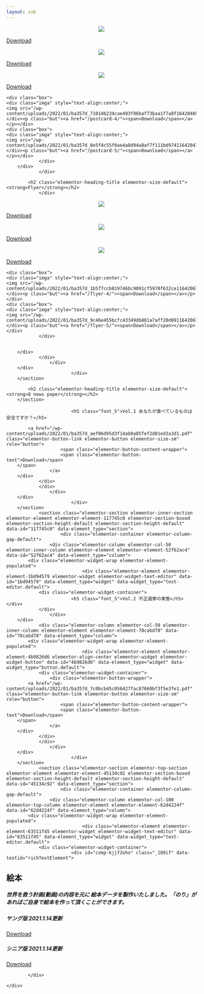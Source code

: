 ```yaml
---
layout: sub
---
```

<div class="postcard">
    <div class="box">
    <div class="imga" style="text-align:center;">
    <img src="https://www.qajf.epizy.com//wp-content/uploads/2022/01/ba357d_9422f5e45e4b450e85ab237cf5b30afb1642044720-2-e1642045133363.jpg"></div><p class="but"><a href="https://www.qajf.epizy.com/?page_id=1539"><span>Download</span></a></p></div>
    <div class="box">
    <div class="imga" style="text-align:center;">
    <img src="/wp-content/uploads/2022/01/ba357d_2a551d9fb91c4dcab32c36454d819c891642045912.jpg"></div><p class="but"><a href="https://www.qajf.epizy.com/?page_id=1540"><span>Download</span></a></p></div>
    <div class="box">
    <div class="imga" style="text-align:center;">
    <img src="/wp-content/uploads/2022/01/ba357d_f50fb96e7818487c91342a7d11d64fa61642046117.jpg"></div><p class="but"><a href="https://www.qajf.epizy.com/?page_id=1541"><span>Download</span></a></p></div>
				
				
    <div class="box">
    <div class="imga" style="text-align:center;">
    <img src="/wp-content/uploads/2022/01/ba357d_71014b234cae493f86baf73baa1f7a8f1642046962.jpg"></div><p class="but"><a href="/postcard-4/"><span>Download</span></a></p></div>
    <div class="box">
    <div class="imga" style="text-align:center;">
    <img src="/wp-content/uploads/2022/01/ba357d_8e5f4c55f0ae4a8d94a8af7f111bd97411642047065.jpg"></div><p class="but"><a href="/postcard-5/"><span>Download</span></a></p></div>
    			</div>
		</div>
				</div>
				
			<h2 class="elementor-heading-title elementor-size-default"><strong>Flyer</strong></h2>		
				</div>
				
			
<div class="postcard">
    <div class="box">
    <div class="imga" style="text-align:center;">
    <img src="/wp-content/uploads/2022/01/ba357d_686b258266fe449c8db8c5f3d0e4f3e911642066808.jpg"></div><p class="but"><a href="/flyer-1/"><span>Download</span></a></p></div>
    <div class="box">
    <div class="imga" style="text-align:center;">
    <img src="/wp-content/uploads/2022/01/1_1642067228_ba357d_c68e8d27f93e4682b802b065d6924a4711642067297.jpg"></div><p class="but"><a href="/flyer-2/"><span>Download</span></a></p></div>
    <div class="box">
    <div class="imga" style="text-align:center;">
    <img src="/wp-content/uploads/2022/01/ba357d_70bf446399ee47bbad09b0cb47a6b31511642067354.jpg"></div><p class="but"><a href="/flyer-3/"><span>Download</span></a></p></div>
				
				
    <div class="box">
    <div class="imga" style="text-align:center;">
    <img src="/wp-content/uploads/2022/01/ba357d_1b5f7ccb819746bc9091cf5970f632ce11642067382.jpg"></div><p class="but"><a href="/flyer-4/"><span>Download</span></a></p></div>
    <div class="box">
    <div class="imga" style="text-align:center;">
    <img src="/wp-content/uploads/2022/01/ba357d_9c46e455bcfc43349db881a7aff20d0911642067408.jpg"></div><p class="but"><a href="/flyer-5/"><span>Download</span></a></p></div>
    			</div>
    			
    			
		</div>
				</div>
					</div>
		</div>
							</div>
		</section>
				
			<h2 class="elementor-heading-title elementor-size-default"><strong>Q news paper</strong></h2>		
		</section>
				
							<h5 class="font_5">Vol.1 あなたが食べているものは安全ですか？</h5>						
				
			<a href="/wp-content/uploads/2022/01/ba357d_aef06d95d3f14ab0a85fef2d01ed3a3d1.pdf" class="elementor-button-link elementor-button elementor-size-sm" role="button">
						<span class="elementor-button-content-wrapper">
						<span class="elementor-button-text">Download</span>
		</span>
					</a>
		</div>
				</div>
				</div>
					</div>
		</div>
							</div>
		</section>
				<section class="elementor-section elementor-inner-section elementor-element elementor-element-117745c0 elementor-section-boxed elementor-section-height-default elementor-section-height-default" data-id="117745c0" data-element_type="section">
						<div class="elementor-container elementor-column-gap-default">
					<div class="elementor-column elementor-col-50 elementor-inner-column elementor-element elementor-element-52f62ac4" data-id="52f62ac4" data-element_type="column">
			<div class="elementor-widget-wrap elementor-element-populated">
								<div class="elementor-element elementor-element-1bd94579 elementor-widget elementor-widget-text-editor" data-id="1bd94579" data-element_type="widget" data-widget_type="text-editor.default">
				<div class="elementor-widget-container">
							<h5 class="font_5">Vol.2 不正選挙の実態</h5>						</div>
				</div>
					</div>
		</div>
				<div class="elementor-column elementor-col-50 elementor-inner-column elementor-element elementor-element-78cabd78" data-id="78cabd78" data-element_type="column">
			<div class="elementor-widget-wrap elementor-element-populated">
								<div class="elementor-element elementor-element-4b9826d6 elementor-align-center elementor-widget elementor-widget-button" data-id="4b9826d6" data-element_type="widget" data-widget_type="button.default">
				<div class="elementor-widget-container">
					<div class="elementor-button-wrapper">
			<a href="/wp-content/uploads/2022/01/ba357d_7c0bcb45c056427fac87660bf3f5e3fe1.pdf" class="elementor-button-link elementor-button elementor-size-sm" role="button">
						<span class="elementor-button-content-wrapper">
						<span class="elementor-button-text">Download</span>
		</span>
					</a>
		</div>
				</div>
				</div>
					</div>
		</div>
							</div>
		</section>
				<section class="elementor-section elementor-top-section elementor-element elementor-element-45134c92 elementor-section-boxed elementor-section-height-default elementor-section-height-default" data-id="45134c92" data-element_type="section">
						<div class="elementor-container elementor-column-gap-default">
					<div class="elementor-column elementor-col-100 elementor-top-column elementor-element elementor-element-62d4224f" data-id="62d4224f" data-element_type="column">
			<div class="elementor-widget-wrap elementor-element-populated">
								<div class="elementor-element elementor-element-63511f45 elementor-widget elementor-widget-text-editor" data-id="63511f45" data-element_type="widget" data-widget_type="text-editor.default">
				<div class="elementor-widget-container">
							<div id="comp-kjjf2oho" class="_1Q9if" data-testid="richTextElement">
<h2><strong>絵本</strong></h2>
</div>
<div id="comp-kjjf4rzo" class="_1Q9if" data-testid="richTextElement">
<h5 class="font_5">世界を救う計画(動画)の内容を元に 絵本データを製作いたしました。「のり」があればご自身で絵本を作って頂くことができます。</h5>
</div>						</div>
				</div>
					</div>
		</div>
							</div>
		</section>
				<section class="elementor-section elementor-inner-section elementor-element elementor-element-2a31ebea elementor-section-boxed elementor-section-height-default elementor-section-height-default" data-id="2a31ebea" data-element_type="section">
						<div class="elementor-container elementor-column-gap-default">
					<div class="elementor-column elementor-col-50 elementor-inner-column elementor-element elementor-element-22756342" data-id="22756342" data-element_type="column">
			<div class="elementor-widget-wrap elementor-element-populated">
								<div class="elementor-element elementor-element-613a3189 elementor-widget elementor-widget-text-editor" data-id="613a3189" data-element_type="widget" data-widget_type="text-editor.default">
				<div class="elementor-widget-container">
							<h5 class="font_5">ヤング版 2021.1.14更新</h5>						</div>
				</div>
					</div>
		</div>
				<div class="elementor-column elementor-col-50 elementor-inner-column elementor-element elementor-element-1985c2eb" data-id="1985c2eb" data-element_type="column">
			<div class="elementor-widget-wrap elementor-element-populated">
								<div class="elementor-element elementor-element-63c80cde elementor-align-center elementor-widget elementor-widget-button" data-id="63c80cde" data-element_type="widget" data-widget_type="button.default">
				<div class="elementor-widget-container">
					<div class="elementor-button-wrapper">
			<a href="/wp-content/uploads/2022/01/young.pdf" class="elementor-button-link elementor-button elementor-size-sm" role="button">
						<span class="elementor-button-content-wrapper">
						<span class="elementor-button-text">Download</span>
		</span>
					</a>
		</div>
				</div>
				</div>
					</div>
		</div>
							</div>
		</section>
				<section class="elementor-section elementor-inner-section elementor-element elementor-element-153fb689 elementor-section-boxed elementor-section-height-default elementor-section-height-default" data-id="153fb689" data-element_type="section">
						<div class="elementor-container elementor-column-gap-default">
					<div class="elementor-column elementor-col-50 elementor-inner-column elementor-element elementor-element-1484e09b" data-id="1484e09b" data-element_type="column">
			<div class="elementor-widget-wrap elementor-element-populated">
								<div class="elementor-element elementor-element-77d8ba1c elementor-widget elementor-widget-text-editor" data-id="77d8ba1c" data-element_type="widget" data-widget_type="text-editor.default">
				<div class="elementor-widget-container">
							<h5 class="font_5">シニア版 2021.1.14更新</h5>						</div>
				</div>
					</div>
		</div>
				<div class="elementor-column elementor-col-50 elementor-inner-column elementor-element elementor-element-c27e4f8" data-id="c27e4f8" data-element_type="column">
			<div class="elementor-widget-wrap elementor-element-populated">
								<div class="elementor-element elementor-element-465b1076 elementor-align-center elementor-widget elementor-widget-button" data-id="465b1076" data-element_type="widget" data-widget_type="button.default">
				<div class="elementor-widget-container">
					<div class="elementor-button-wrapper">
			<a href="/wp-content/uploads/2022/01/ba357d_ee99c24642e64167838cd4ab6addbe1a1.pdf" class="elementor-button-link elementor-button elementor-size-sm" role="button">
						<span class="elementor-button-content-wrapper">
						<span class="elementor-button-text">Download</span>
		</span>
					</a>
		</div>
				</div>
				</div>
					</div>
		</div>
							</div>
		</section>
						</div>
					</div>
				</div>

			</div>
</article>
		</main>
	</div>

	
	</div>
</div>
